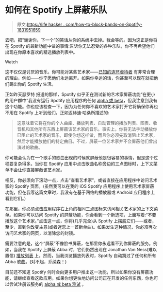 # 如何在 Spotify 上屏蔽乐队

> 原文:[https://life hacker . com/how-to-block-bands-on-Spotify-1831951659](https://lifehacker.com/how-to-block-bands-on-spotify-1831951659)

去吧，把“谢谢你，下一个”的笑话从你的系统中去掉。我会等的。因为这正是你将在 Spotify 的最新功能中做的事情:告诉你无法忍受的各种乐队，你不再希望他们出现在你原本喜欢的精选播放列表中。

Watch

这不仅仅是讨厌的音乐。你可能对某些艺术家——[已知的连环虐待者](https://themuse.jezebel.com/sony-reportedly-parts-ways-with-r-kelly-1831874325#_ga=2.61471466.793783432.1548168942-3846207152.1521480874) 有非常合理的理由，例如——你宁愿他们永远离开。如果你幸运的话，你甚至可以现在就把他们踢出你的 Spotify 生活。

正如昨天瑟罗特 报道的那样，Spotify 似乎正在测试新的艺术家屏蔽功能“在更小的用户群中”我没有运行 Spotify 应用程序的任何 [alpha 或 beta](https://community.spotify.com/t5/Spotify-Answers/How-do-I-become-a-Spotify-Beta-tester/ta-p/4551518)，但我注意到我有这个功能。你也应该检查一下，因为为任何你不喜欢的艺术家打开它将确保你再也不用在 Spotify 上听到他们。正如迈赫迪·哈桑所描述的:

> 这意味着它将在你的个人曲库、播放列表、自动管理的播放列表、图表、收音机和其他所有东西上屏蔽该艺术家的音乐。事实上，你将无法手动播放你已阻止的艺术家的音乐，即使你想这样做，而且你必须先取消阻止艺术家，然后才能播放他们的特定曲目。不过，屏蔽一位艺术家并不会屏蔽他们曾出演过的歌曲。

你可能会认为在一个歌手的歌曲出现的时候就屏蔽他是很容易的事情，但是这个过程要复杂得多。当你在 Spotify 应用中点击歌曲名称旁边的三点图标时，上下文菜单不会让你直接屏蔽该艺术家。

相反，你必须向下滚动一点，点击“查看艺术家”，或者直接在应用程序中访问艺术家的 Spotify 页面。(虽然我可以在我的 iOS Spotify 应用程序上使用艺术家屏蔽功能，但在我写这篇文章时，我没有在基于网络的播放器或 Android 应用程序上看到它们。)

在那里，你必须点击应用程序右上角的相同三点图标来访问相关艺术家的上下文菜单。如果你可以访问 Spotify 的屏蔽功能，你会看到一个新选项，上面写着:“不要播放这个艺术家。”点击这一点，你将(几乎完全)从 Spotify 上摆脱它们——或者，至少，直到你改变主意(或者迷恋上一首新单曲)。如果发生这种情况，你必须再次访问艺术家的网页，以消除您的封锁。

需要注意的是，这个“屏蔽”不像脸书屏蔽，在那里你永远看不到你屏蔽的服务。例如，当我在 Spotify 上屏蔽 Abba 时，它们仍然出现在 Jonathan Van Ness(难以置信) [播放列表](https://open.spotify.com/playlist/37i9dQZF1DWTarG7u0F62S) 上。然而，当我浏览播放列表时，Spotify 自动跳过了任何和所有 Abba 歌曲。(对不起，乔纳森！)

目前还不知道 Spotify 何时会向更多用户推出这一功能，所以如果你没有屏蔽功能，请继续查看这款应用。如果你想更快地访问公司正在开发的任何东西，你也可以尝试注册该服务的 [alpha 或 beta 测试](https://community.spotify.com/t5/Spotify-Answers/How-do-I-become-a-Spotify-Beta-tester/ta-p/4551518) 。